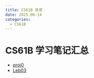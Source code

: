 ```yaml
---
title: CS61B 目录
date: 2025-06-14
categories:
  - CS61B
---
```

# CS61B 学习笔记汇总
- [proj0](/CS61B/proj0)
- [Leb03](/CS61B/Leb03)

